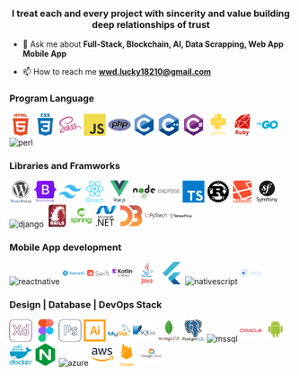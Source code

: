<h3 align="center">I treat each and every project with sincerity and value building deep relationships of trust</h3>

- 💬 Ask me about **Full-Stack, Blockchain, AI, Data Scrapping, Web App Mobile App**

- 📫 How to reach me **wwd.lucky18210@gmail.com**

### Program Language
<p align="left"> <img src="https://github.com/devicons/devicon/blob/master/icons/html5/html5-plain-wordmark.svg" alt="html5" width="40" height="40"/> <img src="https://github.com/devicons/devicon/blob/master/icons/css3/css3-plain-wordmark.svg" alt="css3" width="40" height="40"/> <img src="https://github.com/devicons/devicon/blob/master/icons/sass/sass-original.svg" alt="sass" width="40" height="40"/> <img src="https://github.com/devicons/devicon/blob/master/icons/javascript/javascript-original.svg" alt="javascript" width="40" height="40"/> <img src="https://github.com/devicons/devicon/blob/master/icons/php/php-original.svg" alt="php" width="40" height="40"/> <img src="https://github.com/devicons/devicon/blob/master/icons/c/c-original.svg" alt="c" width="40" height="40"/> <img src="https://github.com/devicons/devicon/blob/master/icons/cplusplus/cplusplus-original.svg" alt="cplusplus" width="40" height="40"/> <img src="https://github.com/devicons/devicon/blob/master/icons/csharp/csharp-original.svg" alt="csharp" width="40" height="40"/> <img src="https://github.com/devicons/devicon/blob/master/icons/python/python-plain-wordmark.svg" alt="python" width="40" height="40"/> <img src="https://github.com/devicons/devicon/blob/master/icons/ruby/ruby-plain-wordmark.svg" alt="ruby" width="40" height="40"/> <img src="https://github.com/devicons/devicon/blob/master/icons/go/go-original-wordmark.svg" alt="go" width="40" height="40"/> <img src="https://api.iconify.design/logos-perl.svg" alt="perl" width="40" height="40"/> </p>

### Libraries and Framworks
<p align="left"> <img src="https://github.com/devicons/devicon/blob/master/icons/wordpress/wordpress-original.svg" alt="WordPress" width="40" height="40"/> <img src="https://github.com/devicons/devicon/blob/master/icons/bootstrap/bootstrap-original-wordmark.svg" alt="bootstrap" width="40" height="40"/> <img src="https://github.com/devicons/devicon/blob/master/icons/tailwindcss/tailwindcss-plain.svg" alt="tailwind css" width="40" height="40"/> <img src="https://github.com/devicons/devicon/blob/master/icons/react/react-original-wordmark.svg" alt="react" width="40" height="40"/> <img src="https://github.com/devicons/devicon/blob/master/icons/vuejs/vuejs-original-wordmark.svg" alt="vuejs" width="40" height="40"/> <img src="https://github.com/devicons/devicon/blob/master/icons/nodejs/nodejs-original-wordmark.svg" alt="nodejs" width="40" height="40"/> <img src="https://github.com/devicons/devicon/blob/master/icons/express/express-original-wordmark.svg" alt="express" width="40" height="40"/> <img src="https://github.com/devicons/devicon/blob/master/icons/typescript/typescript-original.svg" alt="typescript" width="40" height="40"/> <img src="https://github.com/devicons/devicon/blob/master/icons/rust/rust-plain.svg" alt="rust" width="40" height="40"/> <img src="https://github.com/devicons/devicon/blob/master/icons/laravel/laravel-plain-wordmark.svg" alt="laravel" width="40" height="40"/> <img src="https://github.com/devicons/devicon/blob/master/icons/symfony/symfony-original-wordmark.svg" alt="symfony" width="40" height="40"/> <img src="https://cdn.worldvectorlogo.com/logos/django.svg" alt="django" width="40" height="40"/> <img src="https://github.com/devicons/devicon/blob/master/icons/rails/rails-original-wordmark.svg" alt="rails" width="40" height="40"/> <img src="https://github.com/devicons/devicon/blob/master/icons/spring/spring-original-wordmark.svg" alt="spring" width="40" height="40"/> <img src="https://github.com/devicons/devicon/blob/master/icons/dot-net/dot-net-original-wordmark.svg" alt="dotnet" width="40" height="40"/> <img src="https://github.com/devicons/devicon/blob/master/icons/d3js/d3js-original.svg" alt="d3js" width="40" height="40"/> <img src="https://github.com/devicons/devicon/blob/master/icons/pytorch/pytorch-original-wordmark.svg" alt="pytorch" width="40" height="40"/> <img src="https://github.com/devicons/devicon/blob/master/icons/tensorflow/tensorflow-line-wordmark.svg" alt="tensorflow" width="40" height="40"/> </p> 

### Mobile App development
<p align="left"> <img src="https://reactnative.dev/img/header_logo.svg" alt="reactnative" width="40" height="40"/> <img src="https://github.com/devicons/devicon/blob/master/icons/xamarin/xamarin-original-wordmark.svg" alt="xamarin" width="40" height="40"/> <img src="https://github.com/devicons/devicon/blob/master/icons/swift/swift-original-wordmark.svg" alt="swift" width="40" height="40"/> <img src="https://github.com/devicons/devicon/blob/master/icons/kotlin/kotlin-original-wordmark.svg" alt="kotlin" width="40" height="40"/> <img src="https://github.com/devicons/devicon/blob/master/icons/java/java-original-wordmark.svg" alt="java" width="40" height="40"/> <img src="https://github.com/devicons/devicon/blob/master/icons/flutter/flutter-original.svg" alt="flutter" width="40" height="40"/> <img src="https://raw.githubusercontent.com/detain/svg-logos/780f25886640cef088af994181646db2f6b1a3f8/svg/nativescript.svg" alt="nativescript" width="40" height="40"/> <img src="https://github.com/devicons/devicon/blob/master/icons/ionic/ionic-original-wordmark.svg" alt="ionic" width="40" height="40"/> </p>

### Design | Database | DevOps Stack
<p align="left"> <img src="https://github.com/devicons/devicon/blob/master/icons/xd/xd-line.svg" alt="xd" width="40" height="40"/> <img src="https://github.com/devicons/devicon/blob/master/icons/figma/figma-original.svg" alt="figma" width="40" height="40"/> <img src="https://github.com/devicons/devicon/blob/master/icons/photoshop/photoshop-line.svg" alt="photoshop" width="40" height="40"/> <img src="https://github.com/devicons/devicon/blob/master/icons/illustrator/illustrator-line.svg" alt="illustrator" width="40" height="40"/> <img src="https://github.com/devicons/devicon/blob/master/icons/mysql/mysql-original-wordmark.svg" alt="mysql" width="40" height="40"/> <img src="https://github.com/devicons/devicon/blob/master/icons/sqlite/sqlite-original-wordmark.svg" alt="sqlite" width="40" height="40"/> <img src="https://github.com/devicons/devicon/blob/master/icons/mongodb/mongodb-original-wordmark.svg" alt="mongodb" width="40" height="40"/> <img src="https://github.com/devicons/devicon/blob/master/icons/postgresql/postgresql-original-wordmark.svg" alt="postgresql" width="40" height="40"/> <img src="https://www.svgrepo.com/show/303229/microsoft-sql-server-logo.svg" alt="mssql" width="40" height="40"/> <img src="https://github.com/devicons/devicon/blob/master/icons/oracle/oracle-original.svg" alt="oracle" width="40" height="40"/> <img src="https://raw.githubusercontent.com/devicons/devicon/master/icons/android/android-original-wordmark.svg" alt="android" width="40" height="40"/> <img src="https://github.com/devicons/devicon/blob/master/icons/docker/docker-plain-wordmark.svg" alt="docker" width="40" height="40"/> <img src="https://github.com/devicons/devicon/blob/master/icons/nginx/nginx-original.svg" alt="nginx" width="40" height="40"/> <img src="https://www.vectorlogo.zone/logos/microsoft_azure/microsoft_azure-icon.svg" alt="azure" width="40" height="40"/> <img src="https://github.com/devicons/devicon/blob/master/icons/amazonwebservices/amazonwebservices-original-wordmark.svg" alt="aws" width="40" height="40"/> <img src="https://github.com/devicons/devicon/blob/master/icons/firebase/firebase-plain-wordmark.svg" alt="firebase" width="40" height="40"/> <img src="https://github.com/devicons/devicon/blob/master/icons/googlecloud/googlecloud-original-wordmark.svg" alt="gcp" width="40" height="40"/> </p>
